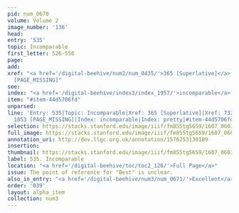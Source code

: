 ```yaml
---
pid: num_0670
volume: Volume 2
image_number: '136'
head:
entry: '535'
topic: Incomparable
first_letter: 526-550
page:
add:
xref: "<a href='/digital-beehive/num2/num_0435/'>365 [Superlative]</a>|732 [Best]|1853
  [PAGE_MISSING]"
see:
index: "<a href='/digital-beehive/index3/index_1957/'>incomparable</a>|<a href='/digital-beehive/index4/index_3171/'>pretty</a>"
item: "#item-44d5706fd"
unparsed:
line: 'Entry: 535|Topic: Incomparable|Xref: 365 [Superlative]|Xref: 732 [Best]|Xref:
  1853 [PAGE_MISSING]|Index: incomparable|Index: pretty|#item-44d5706fd'
selection: https://stacks.stanford.edu/image/iiif/fm855tg5659/1607_0603/898,2195,2800,515/full/0/default.jpg
full_image: https://stacks.stanford.edu/image/iiif/fm855tg5659/1607_0603/full/full/0/default.jpg
annotation_uri: http://dev.llgc.org.uk/annotation/1576253130189
insertion:
thumbnail: https://stacks.stanford.edu/image/iiif/fm855tg5659/1607_0603/898,2195,600,180/250,/0/default.jpg
label: 535. Incomparable
location: "<a href='/digital-beehive/toc/toc2_126/'>Full Page</a>"
issue: The point of reference for "Best" is unclear.
also_in_entry: "<a href='/digital-beehive/num3/num_0671/'>Excellent</a>"
order: '039'
layout: alpha_item
collection: num3
---
```


